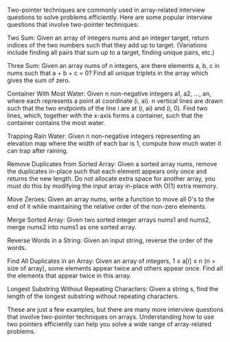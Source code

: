 Two-pointer techniques are commonly used in array-related interview questions to solve problems efficiently. Here are some popular interview questions that involve two-pointer techniques:

Two Sum: Given an array of integers nums and an integer target, return indices of the two numbers such that they add up to target. (Variations include finding all pairs that sum up to a target, finding unique pairs, etc.)

Three Sum: Given an array nums of n integers, are there elements a, b, c in nums such that a + b + c = 0? Find all unique triplets in the array which gives the sum of zero.

Container With Most Water: Given n non-negative integers a1, a2, ..., an, where each represents a point at coordinate (i, ai). n vertical lines are drawn such that the two endpoints of the line i are at (i, ai) and (i, 0). Find two lines, which, together with the x-axis forms a container, such that the container contains the most water.

Trapping Rain Water: Given n non-negative integers representing an elevation map where the width of each bar is 1, compute how much water it can trap after raining.

Remove Duplicates from Sorted Array: Given a sorted array nums, remove the duplicates in-place such that each element appears only once and returns the new length. Do not allocate extra space for another array, you must do this by modifying the input array in-place with O(1) extra memory.

Move Zeroes: Given an array nums, write a function to move all 0's to the end of it while maintaining the relative order of the non-zero elements.

Merge Sorted Array: Given two sorted integer arrays nums1 and nums2, merge nums2 into nums1 as one sorted array.

Reverse Words in a String: Given an input string, reverse the order of the words.

Find All Duplicates in an Array: Given an array of integers, 1 ≤ a[i] ≤ n (n = size of array), some elements appear twice and others appear once. Find all the elements that appear twice in this array.

Longest Substring Without Repeating Characters: Given a string s, find the length of the longest substring without repeating characters.

These are just a few examples, but there are many more interview questions that involve two-pointer techniques on arrays. Understanding how to use two pointers efficiently can help you solve a wide range of array-related problems.